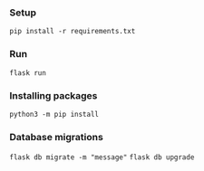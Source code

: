 ### Setup
`pip install -r requirements.txt`

### Run
`flask run`

### Installing packages
`python3 -m pip install`

### Database migrations
`flask db migrate -m "message"`
`flask db upgrade`